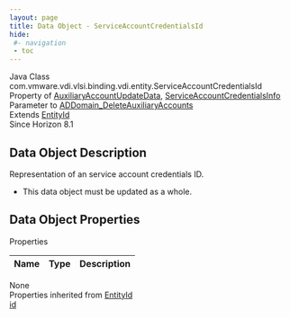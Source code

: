 ```yaml
---
layout: page
title: Data Object - ServiceAccountCredentialsId
hide:
 #- navigation
 - toc
---
```


  
  
  



Java Class
    com.vmware.vdi.vlsi.binding.vdi.entity.ServiceAccountCredentialsId  
Property of
     [AuxiliaryAccountUpdateData](vdi.utils.ADDomain.AuxiliaryAccountUpdateData.md#field_detail), [ServiceAccountCredentialsInfo](vdi.utils.ADDomain.ServiceAccountCredentialsInfo.md#field_detail)  
Parameter to
     [ADDomain_DeleteAuxiliaryAccounts](vdi.utils.ADDomain.md#deleteAuxiliaryAccounts)  
Extends
     [EntityId](vdi.EntityId.md)  
Since 
    Horizon 8.1

## Data Object Description 

Representation of an service account credentials ID. 

  * This data object must be updated as a whole.



## Data Object Properties

Properties

Name |  Type |  Description   
---|---|---  
None  
Properties inherited from [EntityId](vdi.EntityId.md)  
[id](vdi.EntityId.md#id)  
  
  
  
  
  

